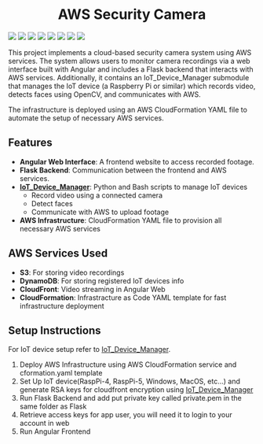 <h1 align="center">AWS Security Camera</h1>
<p>
  <img src="https://img.shields.io/badge/AWS-S3-green?logo=amazons3&style=flat-square"/>
  <img src="https://img.shields.io/badge/AWS-DynamoDB-blue?logo=amazondynamodb&style=flat-square"/>
  <img src="https://img.shields.io/badge/AWS-CloudFront-purple?logo=amazonwebservices&style=flat-square"/>
  <img src="https://img.shields.io/badge/AWS-CloudFormation-pink?logo=amazonwebservices&style=flat-square"/>
  <img src="https://img.shields.io/badge/OpenCV-4.10.0.84-5C3EE8?logo=opencv&style=flat-square"/>
  <img src="https://img.shields.io/badge/Angular-v18-red?logo=angular&style=flat-square"/>
  <img src="https://img.shields.io/badge/Python-Flask-yellow?logo=flask&style=flat-square"/>
  <img src="https://img.shields.io/badge/IaC-YAML-red?logo=yaml&style=flat-square"/>
</p>
<p>
  This project implements a cloud-based security camera system using AWS services. The system allows users to monitor camera recordings via a web interface built with Angular and includes a Flask backend that interacts with AWS services. Additionally, it contains an IoT_Device_Manager submodule that manages the IoT device (a Raspberry Pi or similar) which records video, detects faces using OpenCV, and communicates with AWS.

The infrastructure is deployed using an AWS CloudFormation YAML file to automate the setup of necessary AWS services.
</p>

<h2>Features</h2>

- **Angular Web Interface**: A frontend website to access recorded footage.
- **Flask Backend**: Communication between the frontend and AWS services.
- **<a href="https://github.com/Avdieienko/IoT_Device_Manager">IoT_Device_Manager</a>**: Python and Bash scripts to manage IoT devices
  * Record video using a connected camera
  * Detect faces
  * Communicate with AWS to upload footage
- **AWS Infrastructure**: CloudFormation YAML file to provision all necessary AWS services

<h2>AWS Services Used</h2>

- **S3**: For storing video recordings
- **DynamoDB**: For storing registered IoT devices info
- **CloudFront**: Video streaming in Angular Web
- **CloudFormation**: Infrastracture as Code YAML template for fast infrastructure deployment

<h2>Setup Instructions</h2>

For IoT device setup refer to <a href="https://github.com/Avdieienko/IoT_Device_Manager">IoT_Device_Manager</a>.<br>

1. Deploy AWS Infrastructure using AWS CloudFormation service and cformation.yaml template
2. Set Up IoT device(RaspPi-4, RaspPi-5, Windows, MacOS, etc...) and generate RSA keys for cloudfront encryption using <a href="https://github.com/Avdieienko/IoT_Device_Manager">IoT_Device_Manager</a>
3. Run Flask Backend and add put private key called private.pem in the same folder as Flask
4. Retrieve access keys for app user, you will need it to login to your account in web
5. Run Angular Frontend
